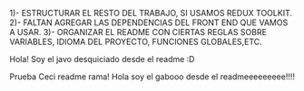 1)- ESTRUCTURAR EL RESTO DEL TRABAJO, SI USAMOS REDUX TOOLKIT. 
2)- FALTAN AGREGAR LAS DEPENDENCIAS DEL FRONT END QUE VAMOS A USAR.
3)- ORGANIZAR EL README CON CIERTAS REGLAS SOBRE VARIABLES, IDIOMA DEL PROYECTO, FUNCIONES GLOBALES,ETC.


Hola! Soy el javo desquiciado desde el readme :D

Prueba Ceci readme rama!
Hola soy el gabooo desde el readmeeeeeeeee!!!!